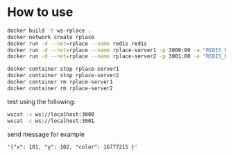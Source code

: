 # How to use

```sh
docker build -t ws-rplace .
docker network create rplace
docker run -d --net=rplace --name redis redis
docker run -d --net=rplace --name rplace-server1 -p 3000:80 -e "REDIS_ENDPOINT=redis" ws-rplace
docker run -d --net=rplace --name rplace-server2 -p 3001:80 -e "REDIS_ENDPOINT=redis" ws-rplace

docker container stop rplace-server1
docker container stop rplace-server2
docker container rm rplace-server1
docker container rm rplace-server2
```

test using the following:

```sh
wscat -c ws://localhost:3000
wscat -c ws://localhost:3001
```

send message for example

`'{"x": 101, "y": 102, "color": 16777215 }'`
